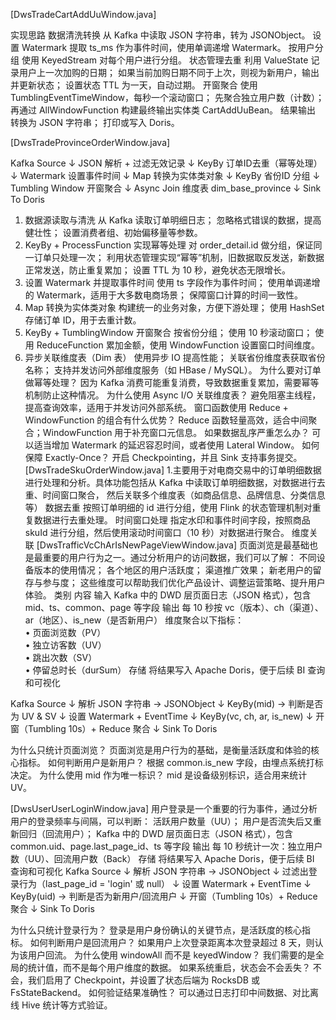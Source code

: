 [DwsTradeCartAddUuWindow.java]

实现思路
数据清洗转换
从 Kafka 中读取 JSON 字符串，转为 JSONObject。
设置 Watermark
提取 ts_ms 作为事件时间，使用单调递增 Watermark。
按用户分组
使用 KeyedStream 对每个用户进行分组。
状态管理去重
利用 ValueState<String> 记录用户上一次加购的日期；
如果当前加购日期不同于上次，则视为新用户，输出并更新状态；
设置状态 TTL 为一天，自动过期。
开窗聚合
使用 TumblingEventTimeWindow，每秒一个滚动窗口；
先聚合独立用户数（计数）；
再通过 AllWindowFunction 构建最终输出实体类 CartAddUuBean。
结果输出
转换为 JSON 字符串；
打印或写入 Doris。


[DwsTradeProvinceOrderWindow.java]

Kafka Source
↓
JSON 解析 + 过滤无效记录
↓
KeyBy 订单ID去重（幂等处理）
↓
Watermark 设置事件时间
↓
Map 转换为实体类对象
↓
KeyBy 省份ID 分组
↓
Tumbling Window 开窗聚合
↓
Async Join 维度表 dim_base_province
↓
Sink To Doris


1. 数据源读取与清洗
   从 Kafka 读取订单明细日志；
   忽略格式错误的数据，提高健壮性；
   设置消费者组、初始偏移量等参数。
2. KeyBy + ProcessFunction 实现幂等处理
   对 order_detail.id 做分组，保证同一订单只处理一次；
   利用状态管理实现“幂等”机制，旧数据取反发送，新数据正常发送，防止重复累加；
   设置 TTL 为 10 秒，避免状态无限增长。
3. 设置 Watermark 并提取事件时间
   使用 ts 字段作为事件时间；
   使用单调递增的 Watermark，适用于大多数电商场景；
   保障窗口计算的时间一致性。
4. Map 转换为实体类对象
   构建统一的业务对象，方便下游处理；
   使用 HashSet 存储订单 ID，用于去重计数。
5. KeyBy + TumblingWindow 开窗聚合
   按省份分组；
   使用 10 秒滚动窗口；
   使用 ReduceFunction 累加金额，使用 WindowFunction 设置窗口时间维度。
6. 异步关联维度表（Dim 表）
   使用异步 IO 提高性能；
   关联省份维度表获取省份名称；
   支持并发访问外部维度服务（如 HBase / MySQL）。
   为什么要对订单做幂等处理？
   因为 Kafka 消费可能重复消费，导致数据重复累加，需要幂等机制防止这种情况。
   为什么使用 Async I/O 关联维度表？
   避免阻塞主线程，提高查询效率，适用于并发访问外部系统。
   窗口函数使用 Reduce + WindowFunction 的组合有什么优势？
   Reduce 函数轻量高效，适合中间聚合；WindowFunction 用于补充窗口元信息。
   如果数据乱序严重怎么办？
   可以适当增加 Watermark 的延迟容忍时间，或者使用 Lateral Window。
   如何保障 Exactly-Once？
   开启 Checkpointing，并且 Sink 支持事务提交。
[DwsTradeSkuOrderWindow.java]
   1.主要用于对电商交易中的订单明细数据进行处理和分析。具体功能包括从 Kafka 中读取订单明细数据，对数据进行去重、时间窗口聚合，
   然后关联多个维度表（如商品信息、品牌信息、分类信息等）
   数据去重
   按照订单明细的 id 进行分组，使用 Flink 的状态管理机制对重复数据进行去重处理。
   时间窗口处理
   指定水印和事件时间字段，按照商品 skuId 进行分组，然后使用滚动时间窗口（10 秒）对数据进行聚合。
   维度关联
[DwsTrafficVcChArIsNewPageViewWindow.java]
   页面浏览是最基础也是最重要的用户行为之一。通过分析用户的访问数据，我们可以了解：
   不同设备版本的使用情况；
   各个地区的用户活跃度；
   渠道推广效果；
   新老用户的留存与参与度；
   这些维度可以帮助我们优化产品设计、调整运营策略、提升用户体验。
   类别	内容
   输入	Kafka 中的 DWD 层页面日志（JSON 格式），包含 mid、ts、common、page 等字段
   输出	每 10 秒按 vc（版本）、ch（渠道）、ar（地区）、is_new（是否新用户） 维度聚合以下指标：<br>• 页面浏览数（PV）<br>• 独立访客数（UV）<br>• 跳出次数（SV）<br>• 停留总时长（durSum）
   存储	将结果写入 Apache Doris，便于后续 BI 查询和可视化

Kafka Source
↓
解析 JSON 字符串 → JSONObject
↓
KeyBy(mid) → 判断是否为 UV & SV
↓
设置 Watermark + EventTime
↓
KeyBy(vc, ch, ar, is_new)
↓
开窗（Tumbling 10s）+ Reduce 聚合
↓
Sink To Doris


为什么只统计页面浏览？
页面浏览是用户行为的基础，是衡量活跃度和体验的核心指标。
如何判断用户是新用户？
根据 common.is_new 字段，由埋点系统打标决定。
为什么使用 mid 作为唯一标识？
mid 是设备级别标识，适合用来统计 UV。


[DwsUserUserLoginWindow.java]
用户登录是一个重要的行为事件，通过分析用户的登录频率与间隔，可以判断：
活跃用户数量（UU）；
用户是否流失后又重新回归（回流用户）；
Kafka 中的 DWD 层页面日志（JSON 格式），包含 common.uid、page.last_page_id、ts 等字段
输出	每 10 秒统计一次：独立用户数（UU）、回流用户数（Back）
存储	将结果写入 Apache Doris，便于后续 BI 查询和可视化
Kafka Source
↓
解析 JSON 字符串 → JSONObject
↓
过滤出登录行为（last_page_id = 'login' 或 null）
↓
设置 Watermark + EventTime
↓
KeyBy(uid) → 判断是否为新用户/回流用户
↓
开窗（Tumbling 10s）+ Reduce 聚合
↓
Sink To Doris

为什么只统计登录行为？
登录是用户身份确认的关键节点，是活跃度的核心指标。
如何判断用户是回流用户？
如果用户上次登录距离本次登录超过 8 天，则认为该用户回流。
为什么使用 windowAll 而不是 keyedWindow？
我们需要的是全局的统计值，而不是每个用户维度的数据。
如果系统重启，状态会不会丢失？
不会，我们启用了 Checkpoint，并设置了状态后端为 RocksDB 或 FsStateBackend。
如何验证结果准确性？
可以通过日志打印中间数据、对比离线 Hive 统计等方式验证。